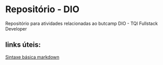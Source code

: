 # Repositório - DIO
Repositório para atividades relacionadas ao butcamp DIO - TQI Fullstack Developer

## links úteis:
[Sintaxe básica markdown](https://www.markdownguide.org/basic-syntax/)
